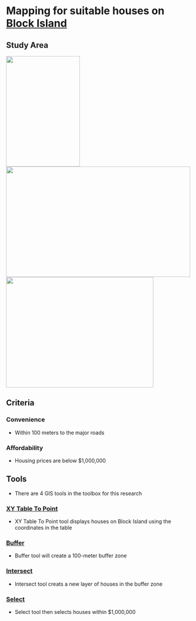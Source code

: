 # Mapping for suitable houses on [Block Island](https://www.google.com/maps/place/Block+Island,+New+Shoreham,+RI+02807/data=!4m2!3m1!1s0x89e5f2c9f8a7cff9:0xa20c27ff7497a9cc?sa=X&ved=2ahUKEwj4nc-xoKTwAhXNnOAKHRkJBMoQ8gEwJ3oECGwQAQ)

## Study Area
<img src=https://seewesterly.com/wp-content/uploads/2017/09/blockislandmap.jpg width="200" height="300"><img src=https://img.marinas.com/v2/c9b356d614491632e62968191fcd3cf0fa5d203f90c705dd6d2d8ef1e489e680.jpg width="500" height="300"><img src=https://ap.rdcpix.com/a2c3e8e5d3e08c5b66cf3fa8b31a1dd3l-m991210866xd-w1020_h770_q80.jpg width="400" height="300">

## Criteria
### Convenience
- Within 100 meters to the major roads
### Affordability
- Housing prices are below $1,000,000
## Tools
- There are 4 GIS tools in the toolbox for this research

### [XY Table To Point](https://pro.arcgis.com/en/pro-app/latest/tool-reference/data-management/xy-table-to-point.htm)

- XY Table To Point tool displays houses on Block Island using the coordinates in the table

### [Buffer](https://pro.arcgis.com/en/pro-app/latest/tool-reference/analysis/buffer.htm)

- Buffer tool will create a 100-meter buffer zone

### [Intersect](https://pro.arcgis.com/en/pro-app/latest/tool-reference/analysis/intersect.htm)

- Intersect tool creats a new layer of houses in the buffer zone

### [Select](https://pro.arcgis.com/en/pro-app/latest/tool-reference/analysis/select.htm)

- Select tool then selects houses within $1,000,000
